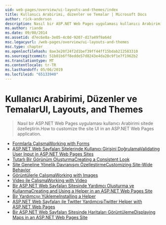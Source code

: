 ```yaml
---
uid: web-pages/overview/ui-layouts-and-themes/index
title: Kullanıcı Arabirimi, düzenler ve Temalar | Microsoft Docs
author: rick-anderson
description: Nasıl bir ASP.NET Web Pages uygulaması kullanıcı Arabirimi sitede özelleştirin.
ms.author: riande
ms.date: 09/08/2014
ms.assetid: d7ec6e8a-3e05-4c0d-9207-d17a49f9a64d
msc.legacyurl: /web-pages/overview/ui-layouts-and-themes
msc.type: chapter
ms.openlocfilehash: 8ae3e20f24f2d1bef39ff44ff15bdab212583310
ms.sourcegitcommit: 51b01b6ff8edde57d8243e4da28c9f1e7f1962b2
ms.translationtype: MT
ms.contentlocale: tr-TR
ms.lasthandoff: 05/06/2019
ms.locfileid: "65133940"
---
```

# <a name="ui-layouts-and-themes"></a><span data-ttu-id="6b69d-103">Kullanıcı Arabirimi, Düzenler ve Temalar</span><span class="sxs-lookup"><span data-stu-id="6b69d-103">UI, Layouts, and Themes</span></span>

> <span data-ttu-id="6b69d-104">Nasıl bir ASP.NET Web Pages uygulaması kullanıcı Arabirimi sitede özelleştirin.</span><span class="sxs-lookup"><span data-stu-id="6b69d-104">How to customize the site UI in an ASP.NET Web Pages application.</span></span>

- [<span data-ttu-id="6b69d-105">Formlarla Çalışma</span><span class="sxs-lookup"><span data-stu-id="6b69d-105">Working with Forms</span></span>](4-working-with-forms.md)
- [<span data-ttu-id="6b69d-106">ASP.NET Web Sayfaları Sitelerinde Kullanıcı Girişini Doğrulama</span><span class="sxs-lookup"><span data-stu-id="6b69d-106">Validating User Input in ASP.NET Web Pages Sites</span></span>](validating-user-input-in-aspnet-web-pages-sites.md)
- [<span data-ttu-id="6b69d-107">Tutarlı Bir Görünüm Oluşturma</span><span class="sxs-lookup"><span data-stu-id="6b69d-107">Creating a Consistent Look</span></span>](3-creating-a-consistent-look.md)
- [<span data-ttu-id="6b69d-108">Site Geneline Yönelik Davranışını Özelleştirme</span><span class="sxs-lookup"><span data-stu-id="6b69d-108">Customizing Site-Wide Behavior</span></span>](18-customizing-site-wide-behavior.md)
- [<span data-ttu-id="6b69d-109">Görüntülerle Çalışma</span><span class="sxs-lookup"><span data-stu-id="6b69d-109">Working with Images</span></span>](9-working-with-images.md)
- [<span data-ttu-id="6b69d-110">Video ile Çalışma</span><span class="sxs-lookup"><span data-stu-id="6b69d-110">Working with Video</span></span>](10-working-with-video.md)
- [<span data-ttu-id="6b69d-111">Bir ASP.NET Web Sayfaları Sitesinde Yardımcı Oluşturma ve Kullanma</span><span class="sxs-lookup"><span data-stu-id="6b69d-111">Creating and Using a Helper in an ASP.NET Web Pages Site</span></span>](creating-and-using-a-helper-in-an-aspnet-web-pages-site.md)
- [<span data-ttu-id="6b69d-112">Bir Yardımcıyı Yükleme</span><span class="sxs-lookup"><span data-stu-id="6b69d-112">Installing a Helper</span></span>](installing-helpers.md)
- [<span data-ttu-id="6b69d-113">ASP.NET Web Sayfaları ile Twitter Yardımcısı</span><span class="sxs-lookup"><span data-stu-id="6b69d-113">Twitter Helper with ASP.NET Web Pages</span></span>](twitter-helper.md)
- [<span data-ttu-id="6b69d-114">Bir ASP.NET Web Sayfaları Sitesinde Haritaları Görüntüleme</span><span class="sxs-lookup"><span data-stu-id="6b69d-114">Displaying Maps in an ASP.NET Web Pages Site</span></span>](displaying-maps-in-an-aspnet-web-pages-site.md)
